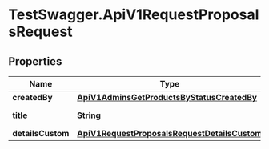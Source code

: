 # TestSwagger.ApiV1RequestProposalsRequest

## Properties

Name | Type | Description | Notes
------------ | ------------- | ------------- | -------------
**createdBy** | [**ApiV1AdminsGetProductsByStatusCreatedBy**](ApiV1AdminsGetProductsByStatusCreatedBy.md) |  | [optional] 
**title** | **String** | Простое название | [optional] 
**detailsCustom** | [**ApiV1RequestProposalsRequestDetailsCustom**](ApiV1RequestProposalsRequestDetailsCustom.md) |  | [optional] 



